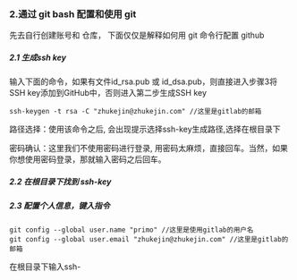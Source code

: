 ### 2.通过 git bash 配置和使用 git

先去自行创建账号和 仓库， 下面仅仅是解释如何用 git 命令行配置 github


##### 2.1 生成ssh key

输入下面的命令，如果有文件id_rsa.pub 或 id_dsa.pub，则直接进入步骤3将SSH key添加到GitHub中，否则进入第二步生成SSH key
```
ssh-keygen -t rsa -C "zhukejin@zhukejin.com" //这里是gitlab的邮箱
```
路径选择：使用该命令之后, 会出现提示选择ssh-key生成路径,选择在根目录下

密码确认：这里我们不使用密码进行登录, 用密码太麻烦，直接回车。当然，如果你想使用密码登录，那就输入密码之后回车。

##### 2.2 在根目录下找到 ssh-key

##### 2.3 配置个人信息，键入指令

```
git config --global user.name "primo" //这里是使用gitlab的用户名
git config --global user.email "zhukejin@zhukejin.com" //这里是gitlab的邮箱
```

在根目录下输入ssh-
